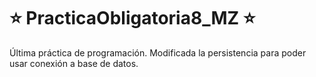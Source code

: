 # ⭐ PracticaObligatoria8_MZ ⭐
Última práctica de programación. Modificada la persistencia para poder usar conexión a base de datos.
